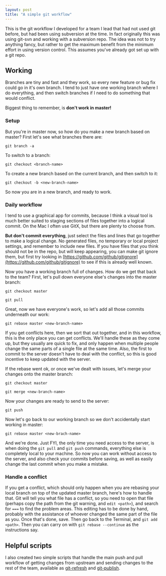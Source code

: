 ```yaml
---
layout: post
title: "A simple git workflow"
---
```

This is the git workflow I developed for a team I lead that had not used git before, but had been using subversion at the time. In fact originally this was using git-svn and working with a subversion repo. The idea was not to try anything fancy, but rather to get the maximum benefit from the minimum effort in using version control. This assumes you've already got set up with a git repo.

## Working
Branches are tiny and fast and they work, so every new feature or bug fix could go in it's own branch. I tend to just have one working branch where I do everything, and then switch branches if I need to do something that would conflict.

Biggest thing to remember, is **don't work in master!**

### Setup

But you're in master now, so how do you make a new branch based on master? First let's see what branches there are:

`git branch -a`

To switch to a branch:

`git checkout <branch-name>`

To create a new branch based on the current branch, and then switch to it:

`git checkout -b <new-branch-name>`

So now you are in a new branch, and ready to work.

### Daily workflow

I tend to use a graphical app for commits, because I think a visual tool is much better suited to staging sections of files together into a logical commit. On the Mac I often use GitX, but there are plenty to choose from.

**But don't commit everything**, just select the files and lines that go together to make a logical change. No generated files, no temporary or local project settings, and remember to include new files. If you have files that you think should not be in the repo, but will keep appearing, you can make git ignore them, but first try looking in [https://github.com/github/gitignore](https://github.com/github/gitignore) to see if this is already well known.

Now you have a working branch full of changes. How do we get that back to the team? First, let's pull down everyone else's changes into the master branch:

`git checkout master`

`git pull`

Great, now we have everyone's work, so let's add all those commits underneath our work:

`git rebase master <new-branch-name>`

If you get conflicts here, then we sort that out together, and in this workflow, this is the only place you can get conflicts. We'll handle these as they come up, but they usually are quick to fix, and only happen when multiple people change the same parts of a single file at the same time. Also, the first to commit to the server doesn't have to deal with the conflict, so this is good incentive to keep updated with the server.

If the rebase went ok, or once we've dealt with issues, let's merge your changes onto the master branch:

`git checkout master`

`git merge <new-branch-name>`

Now your changes are ready to send to the server:

`git push`

Now let's go back to our working branch so we don't accidentally start working in master:

`git rebase master <new-brach-name>`

And we're done. Just FYI, the only time you need access to the server, is when doing the `git pull` and `git push` commands, everything else is completely local to your machine. So now you can work without access to the server, and also check your commits before saving, as well as easily change the last commit when you make a mistake.

### Handle a conflict

If you get a conflict, which should only happen when you are rebasing your local branch on top of the updated master branch, here's how to handle that. Git will tell you what file has a conflict, so you need to open that file (perhaps copy the path from the git warning, and `edit <path>`), and search for `===` to find the problem areas. This editing has to be done by hand, probably with the assistance of whoever changed the same part of the file as you. Once that's done, save. Then go back to the Terminal, and `git add <path>`. Then you can carry on with `git rebase --continue` as the instructions say.

## Helpful scripts
I also created two simple scripts that handle the main push and pull workflow of getting changes from upstream and sending changes to the rest of the team, available as [git-refresh](/files/git-refresh) and [git-publish](/files/git-publish).
